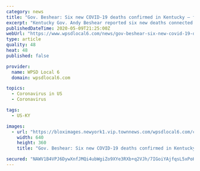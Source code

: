 ```yaml
---
category: news
title: "Gov. Beshear: Six new COVID-19 deaths confirmed in Kentucky — four from Graves County"
excerpt: "Kentucky Gov. Andy Beshear reported six new deaths connected to COVID-19 on Saturday, four of whom were from Graves County."
publishedDateTime: 2020-05-09T21:25:00Z
webUrl: "https://www.wpsdlocal6.com/news/gov-beshear-six-new-covid-19-deaths-confirmed-in-kentucky-four-from-graves-county/article_98be6958-923b-11ea-b61f-ef565fb17539.html"
type: article
quality: 48
heat: 48
published: false

provider:
  name: WPSD Local 6
  domain: wpsdlocal6.com

topics:
  - Coronavirus in US
  - Coronavirus

tags:
  - US-KY

images:
  - url: "https://bloximages.newyork1.vip.townnews.com/wpsdlocal6.com/content/tncms/assets/v3/editorial/9/8b/98be6958-923b-11ea-b61f-ef565fb17539/5eb72283382cd.preview.jpg?resize=640%2C360"
    width: 640
    height: 360
    title: "Gov. Beshear: Six new COVID-19 deaths confirmed in Kentucky — four from Graves County"

secured: "NAWV1B4VPJ6DywXnfJMQi4ubWgiZo9XYe3RXb+q2VJh/7IGoiYAjfqsL5xPoHZ0hDLDAnFxMy/jOc1RXViNJVgEXtIO0BhYCvXlQZLYYNuLGMXVcBYdDNgEPlRZnUyozOTKumB3FSvFIMMJ9tubV5kO59onL6HdNgu0sCXy4gSR3HAqUyLcv/8dwu90phVexCkIuH0utalyi39wbpp7bkJzGmsr/4GEnzjJQJ2Cz/eEVRoYh+MStgjLmbnr+GHfKzgF/A5ktZhm9CM8qMdvC9Hu6lqGjNGXFlK33EbfR5JftzM7or2eFNLW1qhSH5ZNvW/aHtsgJnJMNFFbxCy3azuHelqQsl6ICK/EOUyYJ9yTb/dPcl+4w4rL/q29HZWD1YpjbIBKZYiDEupTULTPnB7nlFsERGkjFkR/rIzSs8dj7rjpoqz8iOPwGtc/RQv7iM6/UyyhtMaqQ0Pm48IWTCvZCCt5EvroAPmTxb08vu+o=;32/8X+yk8Co3ykBHkq2Dgw=="
---
```



